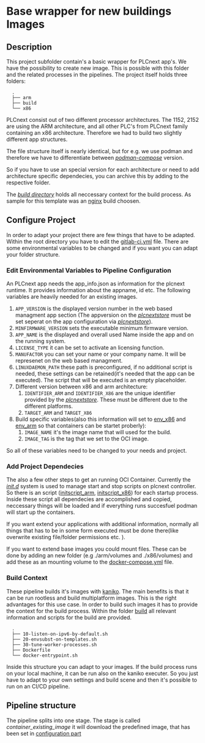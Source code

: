 # Base wrapper for new buildings Images

## Description

This project subfolder contain's a basic wrapper for PLCnext app's. We have the possibility to create new image. This is possible with this folder and the related processes in the pipelines.
The project itself holds three folders:

      .
      ├── arm
      ├── build
      └── x86
PLCnext consist out of two different processor architectures. The 1152, 2152 are using the ARM architecture, and all other PLC's from PLCnext family containing an x86 architecture. Therefore we had to build two slightly different app structures.

The file structure itself is nearly identical, but for e.g. we use podman and therefore we have to differentiate between *[podman-compose](https://github.com/containers/podman-compose)* version.

So if you have to use an special version for each architecture or need to add architecture specific dependecies, you can archive this by adding to the respective folder.

The *[build directory](./build)* holds all neccessary context for the build process. As sample for this template was an [nginx](https://github.com/nginxinc/docker-nginx) build choosen.  

## Configure Project

In order to adapt your project there are few things that have to be adapted.
Within the root directory you have to edit the [gitlab-ci.yml](../.gitlab-ci.yml) file. There are some environmental variables to be changed and if you want you can adapt your folder structure.

### Edit Environmental Variables to Pipeline Configuration

An PLCnext app needs the app_info.json as information for the plcnext runtime. It provides information about the appname, id etc. The following variables are heavily needed for an existing images.

1. `APP_VERSION` is the displayed version number in the web based managment app section (The appversion on the *[plcnextstore](https://plcnextstore.com)* must be set seperat on the app configuration via *[plcnextstore](https://plcnextstore.com)*).
2. `MINFIRMWARE_VERSION` sets the executable minimum firmware version.
3. `APP_NAME` is the displayed and overall used Name inside the app and on the running system.
4. `LICENSE_TYPE` it can be set to activate an licensing function.
5. `MANUFACTOR` you can set your name or your company name. It will be represenet on the web based managment.
6. `LINUXDAEMON_PATH` these path is preconfigured, if no additional script is needed, these settings can be retained(it's needed that the app can be executed). The script that will be executed is an empty placeholder.
7. Different version between x86 and arm architecture:
   1. `IDENTIFIER_ARM` and `IDENTIFIER_X86` are the unique identifier provided by the *[plcnextstore](https://plcnextstore.com)*. These must be different due to the different platforms.
   2. `TARGET_ARM` and `TARGET_X86`
8. Build specific variables(also this information will set to [env_x86](./x86/.env) and [env_arm](./arm/.env) so that containers can be startet proberly):
   1. `IMAGE_NAME` it's the image name that will used for the build.
   2. `IMAGE_TAG` is the tag that we set to the OCI image.

So all of these variables need to be changed to your needs and project.

### Add Project Dependecies

The also a few other steps to get an running OCI Container.
Currently the *[init.d](https://github.com/plcnextusa/init.d_Example)* system is used to manage start and stop scripts on plcnext controller.
So there is an script  ([initscript_arm](./arm/initscript.sh), [initscript_x86](./x86/initscript.sh)) for each startup process. Inside these script all dependecies are accomplished and copied, neccessary things will be loaded and if everything runs succesfuel podman will start up the containers.

If you want extend your applications with additional information, normally all things that has to be in some form executed must be done there(like overwrite existing file/folder permissions etc. ).

If you want to extend base images you could mount files. These can be done by adding an new folder (e.g ./arm/volumes and ./x86/volumes) and add these as an mounting volume to the [docker-compose.yml](./arm/docker-compose.yml) file.

### Build Context

These pipeline builds it's images with [kaniko](https://github.com/GoogleContainerTools/kaniko). The main benefits is that it can be run rootless and build multiplatform images. This is the right advantages for this use case.
In order to build such images it has to provide the context for the build process. Within the folder [build](./build) all relevant information and scripts for the build are provided.

      .
      ├── 10-listen-on-ipv6-by-default.sh
      ├── 20-envsubst-on-templates.sh
      ├── 30-tune-worker-processes.sh
      ├── Dockerfile                         
      └── docker-entrypoint.sh

Inside this structure you can adapt to your images. If the build process runs on your local machine, it can be run also on the kaniko executer. So you just have to adapt to your own settings and build scene and then it's possible to run on an CI/CD pipeline.

## Pipeline structure

The pipeline splits into one stage. The stage is called *container_existing_image* it will download the predefined image, that has been set in [configuration part](#edit-environmental-variables-to-pipeline-configuration)
